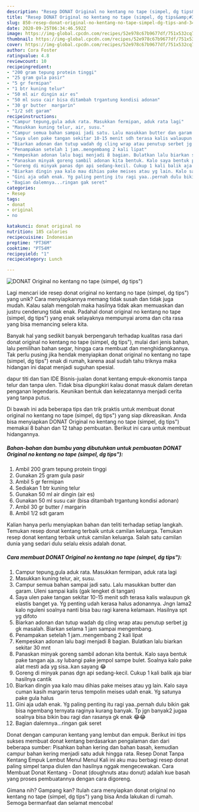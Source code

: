 ```yaml
---
description: "Resep DONAT Original no kentang no tape (simpel, dg tips&amp;#34;) Anti Gagal"
title: "Resep DONAT Original no kentang no tape (simpel, dg tips&amp;#34;) Anti Gagal"
slug: 850-resep-donat-original-no-kentang-no-tape-simpel-dg-tips-and-34-anti-gagal
date: 2020-09-25T06:34:46.592Z
image: https://img-global.cpcdn.com/recipes/52e978c67b9677df/751x532cq70/donat-original-no-kentang-no-tape-simpel-dg-tips-foto-resep-utama.jpg
thumbnail: https://img-global.cpcdn.com/recipes/52e978c67b9677df/751x532cq70/donat-original-no-kentang-no-tape-simpel-dg-tips-foto-resep-utama.jpg
cover: https://img-global.cpcdn.com/recipes/52e978c67b9677df/751x532cq70/donat-original-no-kentang-no-tape-simpel-dg-tips-foto-resep-utama.jpg
author: Cora Foster
ratingvalue: 4.8
reviewcount: 10
recipeingredient:
- "200 gram tepung protein tinggi"
- "25 gram gula pasir"
- "5 gr fermipan"
- "1 btr kuning telur"
- "50 ml air dingin air es"
- "50 ml susu cair bisa ditambah trgantung kondisi adonan"
- "30 gr butter  margarin"
- "1/2 sdt garam"
recipeinstructions:
- "Campur tepung,gula aduk rata. Masukkan fermipan, aduk rata lagi"
- "Masukkan kuning telur, air, susu."
- "Campur semua bahan sampai jadi satu. Lalu masukkan butter dan garam. Uleni sampai kalis (gak lengket di tangan)"
- "Saya ulen pake tangan sekitar 10-15 menit sdh terasa kalis walaupun gk elastis banget ya. Yg penting udah kerasa halus adonannya. Jngn lama2 kalo nguleni soalnya nanti bisa bau ragi karena kelamaan. Hasilnya spt yg difoto"
- "Biarkan adonan dan tutup wadah dg cling wrap atau penutup serbet jg gk masalah. Biarkan selama 1 jam sampai mengembang."
- "Penampakan setelah 1 jam..mengembang 2 kali lipat"
- "Kempeskan adonan lalu bagi menjadi 8 bagian. Bulatkan lalu biarkan sekitar 30 mnt"
- "Panaskan minyak goreng sambil adonan kita bentuk. Kalo saya bentuk pake tangan aja..sy lubangi pake jempol sampe bulet. Soalnya kalo pake alat mesti ada yg sisa..kan sayang 😂"
- "Goreng di minyak panas dgn api sedang-kecil. Cukup 1 kali balik aja biar hasilnya cantik"
- "Biarkan dingin yaa kalo mau dihias pake meises atau yg lain. Kalo saya cuman kasih margarin terus tempolin meises udah enak. Yg satunya pake gula halus"
- "Gini aja udah enak. Yg paling penting itu ragi yaa..pernah dulu bikin gak bisa ngembang ternyata raginya kurang banyak. Tp jgn banyak2 jugaa soalnya bisa bikin bau ragi dan rasanya gk enak 😂😂"
- "Bagian dalemnya...ringan gak seret"
categories:
- Resep
tags:
- donat
- original
- no

katakunci: donat original no 
nutrition: 185 calories
recipecuisine: Indonesian
preptime: "PT36M"
cooktime: "PT54M"
recipeyield: "1"
recipecategory: Lunch

---
```



![DONAT Original no kentang no tape (simpel, dg tips&#34;)](https://img-global.cpcdn.com/recipes/52e978c67b9677df/751x532cq70/donat-original-no-kentang-no-tape-simpel-dg-tips-foto-resep-utama.jpg)

Lagi mencari ide resep donat original no kentang no tape (simpel, dg tips&#34;) yang unik? Cara menyiapkannya memang tidak susah dan tidak juga mudah. Kalau salah mengolah maka hasilnya tidak akan memuaskan dan justru cenderung tidak enak. Padahal donat original no kentang no tape (simpel, dg tips&#34;) yang enak selayaknya mempunyai aroma dan cita rasa yang bisa memancing selera kita.

Banyak hal yang sedikit banyak berpengaruh terhadap kualitas rasa dari donat original no kentang no tape (simpel, dg tips&#34;), mulai dari jenis bahan, lalu pemilihan bahan segar, hingga cara membuat dan menghidangkannya. Tak perlu pusing jika hendak menyiapkan donat original no kentang no tape (simpel, dg tips&#34;) enak di rumah, karena asal sudah tahu triknya maka hidangan ini dapat menjadi suguhan spesial.

dapur titi dan tian IDE Bisnis-jualan donat kentang empuk-ekonomis tanpa telur dan tanpa ulen. Tidak bisa dipungkiri kalau donat masuk dalam deretan penganan legendaris. Keunikan bentuk dan kelezatannya menjadi cerita yang tanpa putus.


Di bawah ini ada beberapa tips dan trik praktis untuk membuat donat original no kentang no tape (simpel, dg tips&#34;) yang siap dikreasikan. Anda bisa menyiapkan DONAT Original no kentang no tape (simpel, dg tips&#34;) memakai 8 bahan dan 12 tahap pembuatan. Berikut ini cara untuk membuat hidangannya.

<!--inarticleads1-->

##### Bahan-bahan dan bumbu yang dibutuhkan untuk pembuatan DONAT Original no kentang no tape (simpel, dg tips&#34;):

1. Ambil 200 gram tepung protein tinggi
1. Gunakan 25 gram gula pasir
1. Ambil 5 gr fermipan
1. Sediakan 1 btr kuning telur
1. Gunakan 50 ml air dingin (air es)
1. Gunakan 50 ml susu cair (bisa ditambah trgantung kondisi adonan)
1. Ambil 30 gr butter / margarin
1. Ambil 1/2 sdt garam


Kalian hanya perlu menyiapkan bahan dan teliti terhadap setiap langkah. Temukan resep donat kentang terbaik untuk camilan keluarga. Temukan resep donat kentang terbaik untuk camilan keluarga. Salah satu camilan dunia yang sedari dulu selalu eksis adalah donat. 

<!--inarticleads2-->

##### Cara membuat DONAT Original no kentang no tape (simpel, dg tips&#34;):

1. Campur tepung,gula aduk rata. Masukkan fermipan, aduk rata lagi
1. Masukkan kuning telur, air, susu.
1. Campur semua bahan sampai jadi satu. Lalu masukkan butter dan garam. Uleni sampai kalis (gak lengket di tangan)
1. Saya ulen pake tangan sekitar 10-15 menit sdh terasa kalis walaupun gk elastis banget ya. Yg penting udah kerasa halus adonannya. Jngn lama2 kalo nguleni soalnya nanti bisa bau ragi karena kelamaan. Hasilnya spt yg difoto
1. Biarkan adonan dan tutup wadah dg cling wrap atau penutup serbet jg gk masalah. Biarkan selama 1 jam sampai mengembang.
1. Penampakan setelah 1 jam..mengembang 2 kali lipat
1. Kempeskan adonan lalu bagi menjadi 8 bagian. Bulatkan lalu biarkan sekitar 30 mnt
1. Panaskan minyak goreng sambil adonan kita bentuk. Kalo saya bentuk pake tangan aja..sy lubangi pake jempol sampe bulet. Soalnya kalo pake alat mesti ada yg sisa..kan sayang 😂
1. Goreng di minyak panas dgn api sedang-kecil. Cukup 1 kali balik aja biar hasilnya cantik
1. Biarkan dingin yaa kalo mau dihias pake meises atau yg lain. Kalo saya cuman kasih margarin terus tempolin meises udah enak. Yg satunya pake gula halus
1. Gini aja udah enak. Yg paling penting itu ragi yaa..pernah dulu bikin gak bisa ngembang ternyata raginya kurang banyak. Tp jgn banyak2 jugaa soalnya bisa bikin bau ragi dan rasanya gk enak 😂😂
1. Bagian dalemnya...ringan gak seret


Donat dengan campuran kentang yang lembut dan empuk. Berikut ini tips sukses membuat donat kentang berdasarkan pengalaman dan dari beberapa sumber: Pisahkan bahan kering dan bahan basah, kemudian campur bahan kering menjadi satu aduk hingga rata. Resep Donat Tanpa Kentang Empuk Lembut Menul Menul Kali ini aku mau berbagi resep donat paling simpel tanpa diulen dan hasilnya nggak mengecewakan. Cara Membuat Donat Kentang - Donat (doughnuts atau donut) adalah kue basah yang proses pembuatannya dengan cara digoreng. 

Gimana nih? Gampang kan? Itulah cara menyiapkan donat original no kentang no tape (simpel, dg tips&#34;) yang bisa Anda lakukan di rumah. Semoga bermanfaat dan selamat mencoba!
